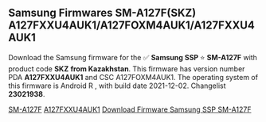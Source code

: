 <h2>Samsung Firmwares SM-A127F(SKZ) A127FXXU4AUK1/A127FOXM4AUK1/A127FXXU4AUK1</h2>
Download the Samsung firmware for the ✅ <strong>Samsung SSP </strong> ⭐ <strong>SM-A127F</strong> with product code <strong>SKZ</strong> <strong> from Kazakhstan</strong>. This firmware has version number PDA <strong>A127FXXU4AUK1</strong> and CSC A127FOXM4AUK1. The operating system of this firmware is Android R , with build date 2021-12-02. Changelist <strong>23021938</strong>.


[SM-A127F](https://samfirm.shop/samsung/model/SM-A127F)
[A127FXXU4AUK1](https://samfirm.shop/samsung/pda/A127FXXU4AUK1)
[Download Firmware Samsung SSP SM-A127F](https://samfirm.shop/samsung/firmware/479499)

